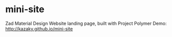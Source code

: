 mini-site
===========================


Zad Material Design Website landing page, built with Project Polymer 
Demo: http://kazaky.github.io/mini-site
